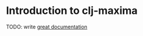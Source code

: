 # Introduction to clj-maxima

TODO: write [great documentation](http://jacobian.org/writing/what-to-write/)
